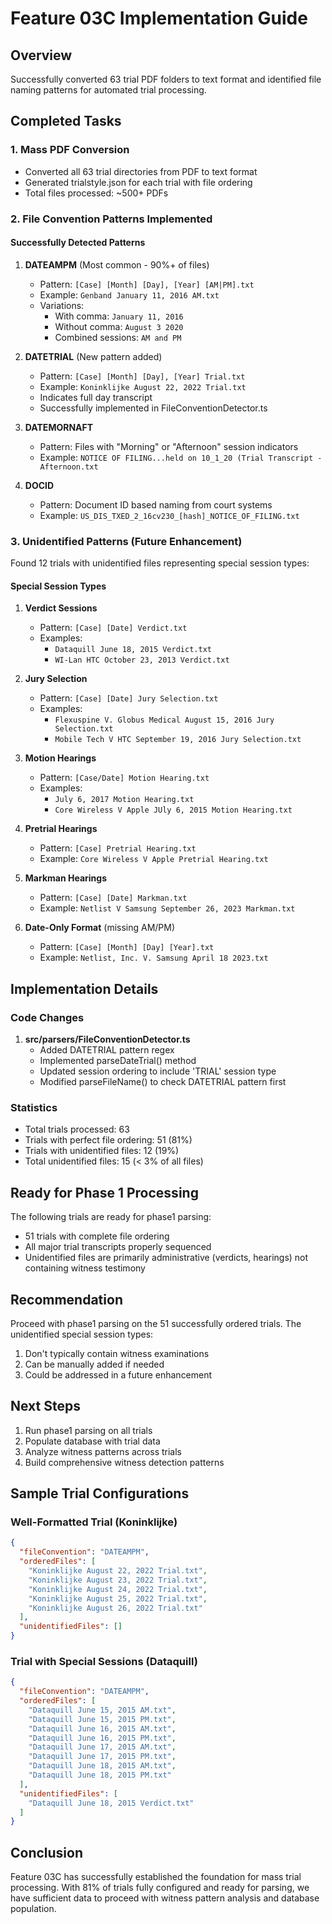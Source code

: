 # Feature 03C Implementation Guide

## Overview
Successfully converted 63 trial PDF folders to text format and identified file naming patterns for automated trial processing.

## Completed Tasks

### 1. Mass PDF Conversion
- Converted all 63 trial directories from PDF to text format
- Generated trialstyle.json for each trial with file ordering
- Total files processed: ~500+ PDFs

### 2. File Convention Patterns Implemented

#### Successfully Detected Patterns
1. **DATEAMPM** (Most common - 90%+ of files)
   - Pattern: `[Case] [Month] [Day], [Year] [AM|PM].txt`
   - Example: `Genband January 11, 2016 AM.txt`
   - Variations:
     - With comma: `January 11, 2016`
     - Without comma: `August 3 2020`
     - Combined sessions: `AM and PM`

2. **DATETRIAL** (New pattern added)
   - Pattern: `[Case] [Month] [Day], [Year] Trial.txt`
   - Example: `Koninklijke August 22, 2022 Trial.txt`
   - Indicates full day transcript
   - Successfully implemented in FileConventionDetector.ts

3. **DATEMORNAFT**
   - Pattern: Files with "Morning" or "Afternoon" session indicators
   - Example: `NOTICE OF FILING...held on 10_1_20 (Trial Transcript - Afternoon.txt`

4. **DOCID**
   - Pattern: Document ID based naming from court systems
   - Example: `US_DIS_TXED_2_16cv230_[hash]_NOTICE_OF_FILING.txt`

### 3. Unidentified Patterns (Future Enhancement)

Found 12 trials with unidentified files representing special session types:

#### Special Session Types
1. **Verdict Sessions**
   - Pattern: `[Case] [Date] Verdict.txt`
   - Examples:
     - `Dataquill June 18, 2015 Verdict.txt`
     - `WI-Lan HTC October 23, 2013 Verdict.txt`

2. **Jury Selection**
   - Pattern: `[Case] [Date] Jury Selection.txt`
   - Examples:
     - `Flexuspine V. Globus Medical August 15, 2016 Jury Selection.txt`
     - `Mobile Tech V HTC September 19, 2016 Jury Selection.txt`

3. **Motion Hearings**
   - Pattern: `[Case/Date] Motion Hearing.txt`
   - Examples:
     - `July 6, 2017 Motion Hearing.txt`
     - `Core Wireless V Apple JUly 6, 2015 Motion Hearing.txt`

4. **Pretrial Hearings**
   - Pattern: `[Case] Pretrial Hearing.txt`
   - Example: `Core Wireless V Apple Pretrial Hearing.txt`

5. **Markman Hearings**
   - Pattern: `[Case] [Date] Markman.txt`
   - Example: `Netlist V Samsung September 26, 2023 Markman.txt`

6. **Date-Only Format** (missing AM/PM)
   - Pattern: `[Case] [Month] [Day] [Year].txt`
   - Example: `Netlist, Inc. V. Samsung April 18 2023.txt`

## Implementation Details

### Code Changes
1. **src/parsers/FileConventionDetector.ts**
   - Added DATETRIAL pattern regex
   - Implemented parseDateTrial() method
   - Updated session ordering to include 'TRIAL' session type
   - Modified parseFileName() to check DATETRIAL pattern first

### Statistics
- Total trials processed: 63
- Trials with perfect file ordering: 51 (81%)
- Trials with unidentified files: 12 (19%)
- Total unidentified files: 15 (< 3% of all files)

## Ready for Phase 1 Processing

The following trials are ready for phase1 parsing:
- 51 trials with complete file ordering
- All major trial transcripts properly sequenced
- Unidentified files are primarily administrative (verdicts, hearings) not containing witness testimony

## Recommendation

Proceed with phase1 parsing on the 51 successfully ordered trials. The unidentified special session types:
1. Don't typically contain witness examinations
2. Can be manually added if needed
3. Could be addressed in a future enhancement

## Next Steps

1. Run phase1 parsing on all trials
2. Populate database with trial data
3. Analyze witness patterns across trials
4. Build comprehensive witness detection patterns

## Sample Trial Configurations

### Well-Formatted Trial (Koninklijke)
```json
{
  "fileConvention": "DATEAMPM",
  "orderedFiles": [
    "Koninklijke August 22, 2022 Trial.txt",
    "Koninklijke August 23, 2022 Trial.txt",
    "Koninklijke August 24, 2022 Trial.txt",
    "Koninklijke August 25, 2022 Trial.txt",
    "Koninklijke August 26, 2022 Trial.txt"
  ],
  "unidentifiedFiles": []
}
```

### Trial with Special Sessions (Dataquill)
```json
{
  "fileConvention": "DATEAMPM",
  "orderedFiles": [
    "Dataquill June 15, 2015 AM.txt",
    "Dataquill June 15, 2015 PM.txt",
    "Dataquill June 16, 2015 AM.txt",
    "Dataquill June 16, 2015 PM.txt",
    "Dataquill June 17, 2015 AM.txt",
    "Dataquill June 17, 2015 PM.txt",
    "Dataquill June 18, 2015 AM.txt",
    "Dataquill June 18, 2015 PM.txt"
  ],
  "unidentifiedFiles": [
    "Dataquill June 18, 2015 Verdict.txt"
  ]
}
```

## Conclusion

Feature 03C has successfully established the foundation for mass trial processing. With 81% of trials fully configured and ready for parsing, we have sufficient data to proceed with witness pattern analysis and database population.